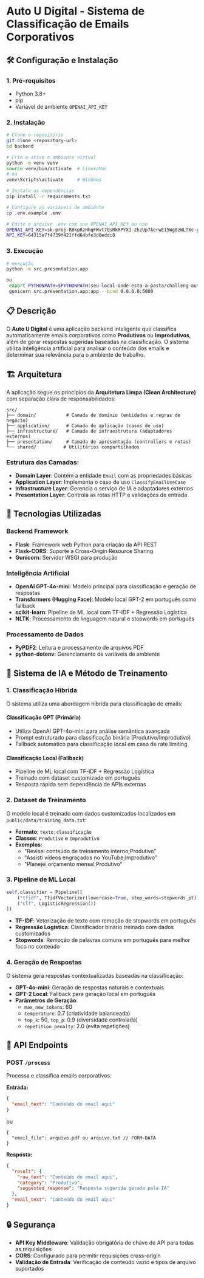 # Auto U Digital - Sistema de Classificação de Emails Corporativos

## 🛠️ Configuração e Instalação


### 1. Pré-requisitos
- Python 3.8+
- pip
- Variável de ambiente `OPENAI_API_KEY`

### 2. Instalação
```bash
# Clone o repositório
git clone <repository-url>
cd backend

# Crie e ative o ambiente virtual
python -m venv venv
source venv/bin/activate  # Linux/Mac
# ou
venv\Scripts\activate     # Windows

# Instale as dependências
pip install -r requirements.txt

# Configure as variáveis de ambiente
cp .env.example .env

# Edite o arquivo .env com sua OPENAI_API_KEY ou use
OPENAI_API_KEY=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
API_KEY=64315e7f4739f421ffd64bfe3d0eddc8
```

### 3. Execução
```bash
# execução
python -m src.presentation.app

ou
 export PYTHONPATH=$PYTHONPATH:seu-local-onde-esta-a-pasta/challeng-auto-u-digital/backend/src/presentation/app.py
 gunicorn src.presentation.app:app --bind 0.0.0.0:5000
```

## 📋 Descrição

O **Auto U Digital** é uma aplicação backend inteligente que classifica automaticamente emails corporativos como **Produtivos** ou **Improdutivos**, além de gerar respostas sugeridas baseadas na classificação. O sistema utiliza inteligência artificial para analisar o conteúdo dos emails e determinar sua relevância para o ambiente de trabalho.

## 🏗️ Arquitetura

A aplicação segue os princípios da **Arquitetura Limpa (Clean Architecture)** com separação clara de responsabilidades:

```
src/
├── domain/           # Camada de domínio (entidades e regras de negócio)
├── application/      # Camada de aplicação (casos de uso)
├── infrastructure/   # Camada de infraestrutura (adaptadores externos)
├── presentation/     # Camada de apresentação (controllers e rotas)
└── shared/          # Utilitários compartilhados
```

### Estrutura das Camadas:

- **Domain Layer**: Contém a entidade `Email` com as propriedades básicas
- **Application Layer**: Implementa o caso de uso `ClassifyEmailUseCase`
- **Infrastructure Layer**: Gerencia o serviço de IA e adaptadores externos
- **Presentation Layer**: Controla as rotas HTTP e validações de entrada

## 🚀 Tecnologias Utilizadas

### Backend Framework
- **Flask**: Framework web Python para criação da API REST
- **Flask-CORS**: Suporte a Cross-Origin Resource Sharing
- **Gunicorn**: Servidor WSGI para produção

### Inteligência Artificial
- **OpenAI GPT-4o-mini**: Modelo principal para classificação e geração de respostas
- **Transformers (Hugging Face)**: Modelo local GPT-2 em português como fallback
- **scikit-learn**: Pipeline de ML local com TF-IDF + Regressão Logística
- **NLTK**: Processamento de linguagem natural e stopwords em português

### Processamento de Dados
- **PyPDF2**: Leitura e processamento de arquivos PDF
- **python-dotenv**: Gerenciamento de variáveis de ambiente

## 🤖 Sistema de IA e Método de Treinamento

### 1. Classificação Híbrida

O sistema utiliza uma abordagem híbrida para classificação de emails:

#### **Classificação GPT (Primária)**
- Utiliza OpenAI GPT-4o-mini para análise semântica avançada
- Prompt estruturado para classificação binária (Produtivo/Improdutivo)
- Fallback automático para classificação local em caso de rate limiting

#### **Classificação Local (Fallback)**
- Pipeline de ML local com TF-IDF + Regressão Logística
- Treinado com dataset customizado em português
- Resposta rápida sem dependência de APIs externas

### 2. Dataset de Treinamento

O modelo local é treinado com dados customizados localizados em `public/data/training_data.txt`:

- **Formato**: `texto;classificação`
- **Classes**: `Produtivo` e `Improdutivo`
- **Exemplos**:
  - "Revisei conteúdo de treinamento interno;Produtivo"
  - "Assisti vídeos engraçados no YouTube;Improdutivo"
  - "Planejei orçamento mensal;Produtivo"

### 3. Pipeline de ML Local

```python
self.classifier = Pipeline([
    ("tfidf", TfidfVectorizer(lowercase=True, stop_words=stopwords_pt)),
    ("clf", LogisticRegression())
])
```

- **TF-IDF**: Vetorização de texto com remoção de stopwords em português
- **Regressão Logística**: Classificador binário treinado com dados customizados
- **Stopwords**: Remoção de palavras comuns em português para melhor foco no conteúdo

### 4. Geração de Respostas

O sistema gera respostas contextualizadas baseadas na classificação:

- **GPT-4o-mini**: Geração de respostas naturais e contextuais
- **GPT-2 Local**: Fallback para geração local em português
- **Parâmetros de Geração**:
  - `max_new_tokens`: 60
  - `temperature`: 0.7 (criatividade balanceada)
  - `top_k`: 50, `top_p`: 0.9 (diversidade controlada)
  - `repetition_penalty`: 2.0 (evita repetições)

## 🔌 API Endpoints

### POST `/process`

Processa e classifica emails corporativos.

**Entrada:**
```json
{
  "email_text": "Conteúdo do email aqui"
}
```
ou
```form-data
{
  "email_file": arquivo.pdf ou arquivo.txt // FORM-DATA
}
```


**Resposta:**
```json
{
  "result": {
    "raw_text": "Conteúdo do email aqui",
    "category": "Produtivo",
    "suggested_response": "Resposta sugerida gerada pela IA"
  },
  "email_text": "Conteúdo do email aqui"
}
```

## 🔒 Segurança

- **API Key Middleware**: Validação obrigatória de chave de API para todas as requisições
- **CORS**: Configurado para permitir requisições cross-origin
- **Validação de Entrada**: Verificação de conteúdo vazio e tipos de arquivo suportados

